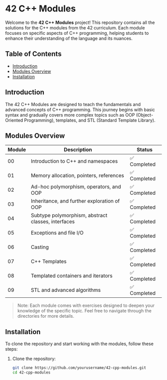 # 42 C++ Modules

Welcome to the **42 C++ Modules** project! This repository contains all the solutions for the C++ modules from the 42 curriculum. Each module focuses on specific aspects of C++ programming, helping students to enhance their understanding of the language and its nuances.

## Table of Contents
- [Introduction](#introduction)
- [Modules Overview](#modules-overview)
- [Installation](#installation)

## Introduction

The 42 C++ Modules are designed to teach the fundamentals and advanced concepts of C++ programming. This journey begins with basic syntax and gradually covers more complex topics such as OOP (Object-Oriented Programming), templates, and STL (Standard Template Library).

## Modules Overview

| Module | Description                                  | Status      |
|--------|----------------------------------------------|-------------|
| 00     | Introduction to C++ and namespaces            | ✅ Completed |
| 01     | Memory allocation, pointers, references       | ✅ Completed |
| 02     | Ad-hoc polymorphism, operators, and OOP       | ✅ Completed |
| 03     | Inheritance, and further exploration of OOP   | ✅ Completed |
| 04     | Subtype polymorphism, abstract classes, interfaces | ✅ Completed |
| 05     | Exceptions and file I/O                       | ✅ Completed |
| 06     | Casting                                      | ✅ Completed |
| 07     | C++ Templates                                | ✅ Completed |
| 08     | Templated containers and iterators           | ✅ Completed |
| 09     | STL and advanced algorithms                   | ✅ Completed |

> Note: Each module comes with exercises designed to deepen your knowledge of the specific topic. Feel free to navigate through the directories for more details.

## Installation

To clone the repository and start working with the modules, follow these steps:

1. Clone the repository:
   ```bash
   git clone https://github.com/yourusername/42-cpp-modules.git
   cd 42-cpp-modules
